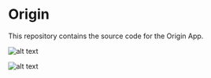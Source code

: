 # Origin

This repository contains the source code for the Origin App.

![alt text](https://github.com/energywebfoundation/certificate_of_origin/blob/master/images/Bildschirmfoto%202018-02-14%20um%2009.13.51.png)

![alt text](https://github.com/energywebfoundation/certificate_of_origin/blob/master/images/Bildschirmfoto%202018-02-14%20um%2009.14.00.png)